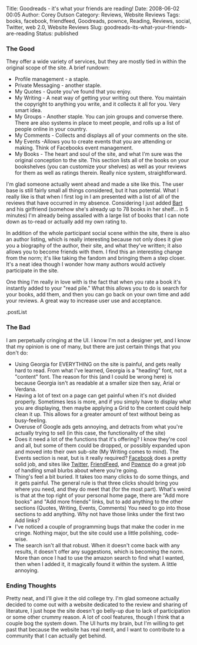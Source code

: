 Title: Goodreads - it's what your friends are reading!
Date: 2008-06-02 00:05
Author: Corey Dutson
Category: Reviews, Website Reviews
Tags: books, facebook, friendfeed, Goodreads, pownce, Reading, Reviews, social, Twitter, web 2.0, Website Reviews
Slug: goodreads-its-what-your-friends-are-reading
Status: published

### The Good

They offer a wide variety of services, but they are mostly tied in
within the original scope of the site. A brief rundown:

-   Profile management - a staple.
-   Private Messaging - another staple.
-   My Quotes - Quote you've found that you enjoy.
-   My Writing - A neat way of getting your writing out there. You
    maintain the copyright to anything you write, and it collects it all
    for you. Very smart idea.
-   My Groups - Another staple. You can join groups and converse there.
    There are also systems in place to meet people, and rolls up a list
    of people online in your country.
-   My Comments - Collects and displays all of your comments on
    the site.
-   My Events -Allows you to create events that you are attending
    or making. Think of Facebooks event management.
-   My Books - The heart and soul of the site, and what I'm sure was the
    original conception to the site. This section lists all of the books
    on your bookshelves (you can customize your shelves) as well as your
    reviews for them as well as ratings therein. Really nice
    system, straightforward.

I'm glad someone actually went ahead and made a site like this. The user
base is still fairly small all things considered, but it has potential.
What I really like is that when I first log in I am presented with a
list of all of the reviews that have occurred in my absence. Considering
I just added [Bart](http://bart.whahay.net "don't wait") and his
girlfriend (somehow she's already up to 78 books in her shelf... in 5
minutes) I'm already being assailed with a large list of books that I
can note down as to-read or actually add my own rating to.

In addition of the whole participant social scene within the site, there
is also an author listing, which is really interesting because not only
does it give you a biography of the author, their site, and what they've
written; it also allows you to become friends with them. I find this an
interesting change from the norm; it's like taking the fandom and
bringing them a step closer. It's a neat idea though I wonder how many
authors would actively participate in the site.

One thing I'm really in love with is the fact that when you rate a book
it's instantly added to your "read pile." What this allows you to do is
search for your books, add them, and then you can go back on your own
time and add your reviews. A great way to increase user use and
acceptance.

.postList

### The Bad

I am perpetually cringing at the UI. I know I'm not a designer yet, and
I know that my opinion is one of many, but there are just certain things
that you don't do:

-   Using Georgia for EVERYTHING on the site is painful, and gets really
    hard to read. From what I've learned, Georgia is a "heading" font,
    not a "content" font. The reason for this (and I could be
    wrong here) is because Georgia isn't as readable at a smaller size
    then say, Arial or Verdana.
-   Having a lot of text on a page can get painful when it's not
    divided properly. Sometimes less is more, and if you simply have to
    display what you are displaying, then maybe applying a Grid to the
    content could help clean it up. This allows for a greater amount of
    text without being as busy-feeling.
-   Overuse of Google ads gets annoying, and detracts from what you're
    actually trying to sell (in this case, the functionality of
    the site)
-   Does it need a lot of the functions that it's offering? I know
    they're cool and all, but some of them could be dropped, or possibly
    expanded upon and moved into their own sub-site (My Writing comes
    to mind). The Events section is neat, but is it really required?
    [Facebook](http://www.facebook.com "Facebook") does a pretty solid
    job, and sites like [Twitter](http://www.twitter.com "Twitter"),
    [FriendFeed](http://friendfeed.com "Friendfeed"), and
    [Pownce](http://pownce.com "Pownce.com") do a great job of handling
    small blurbs about where you're going.
-   Thing's feel a bit buried. It takes too many clicks to do some
    things, and it gets painful. The general rule is that three clicks
    should bring you where you need, and they do meet that (for the
    most part). What's weird is that at the top right of your personal
    home page, there are "Add more books" and "Add more friends" links,
    but to add anything to the other sections (Quotes, Writing,
    Events, Comments) You need to go into those sections to
    add anything. Why not have those links under the first two Add
    links?
-   I've noticed a couple of programming bugs that make the coder in
    me cringe. Nothing major, but the site could use a little
    polishing, code-wise.
-   The search isn't all that robust. When it doesn't come back with any
    results, it doesn't offer any suggestions, which is becoming
    the norm. More than once I had to use the amazon search to find what
    I wanted, then when I added it, it magically found it within
    the system. A little annoying.

### Ending Thoughts

Pretty neat, and I'll give it the old college try. I'm glad someone
actually decided to come out with a website dedicated to the review and
sharing of literature, I just hope the site doesn't go belly-up due to
lack of participation or some other crummy reason. A lot of cool
features, though I think that a couple bog the system down. The UI hurts
my brain, but I'm willing to get past that because the website has real
merit, and I want to contribute to a community that I can actually get
behind.

